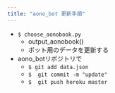 ```yaml
---
title: "aono_bot 更新手順"
---
```


- `$ choose_aonobook.py`
    - output_aonobook()
    - ボット用のデータを更新する
- aono_botリポジトリで
    - `$ git add data.json `
    - `$  git commit -m "update"`
    - `$  git push heroku master`

